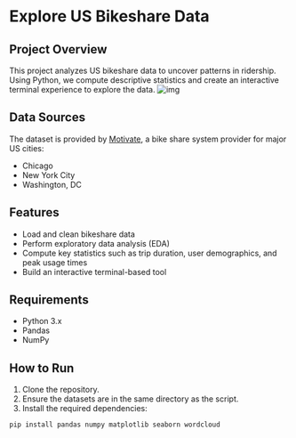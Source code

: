 # Explore US Bikeshare Data

## Project Overview
This project analyzes US bikeshare data to uncover patterns in ridership. Using Python, we compute descriptive statistics and create an interactive terminal experience to explore the data.
![img](https://video.udacity-data.com/topher/2018/March/5aa7718d_divvy/divvy.jpg)
## Data Sources
The dataset is provided by [Motivate](https://www.motivateco.com/), a bike share system provider for major US cities:  
- Chicago  
- New York City  
- Washington, DC  

## Features
- Load and clean bikeshare data  
- Perform exploratory data analysis (EDA)  
- Compute key statistics such as trip duration, user demographics, and peak usage times  
- Build an interactive terminal-based tool  

## Requirements
- Python 3.x  
- Pandas  
- NumPy  

## How to Run
1. Clone the repository.
2. Ensure the datasets are in the same directory as the script.
3. Install the required dependencies:
```bash
pip install pandas numpy matplotlib seaborn wordcloud
